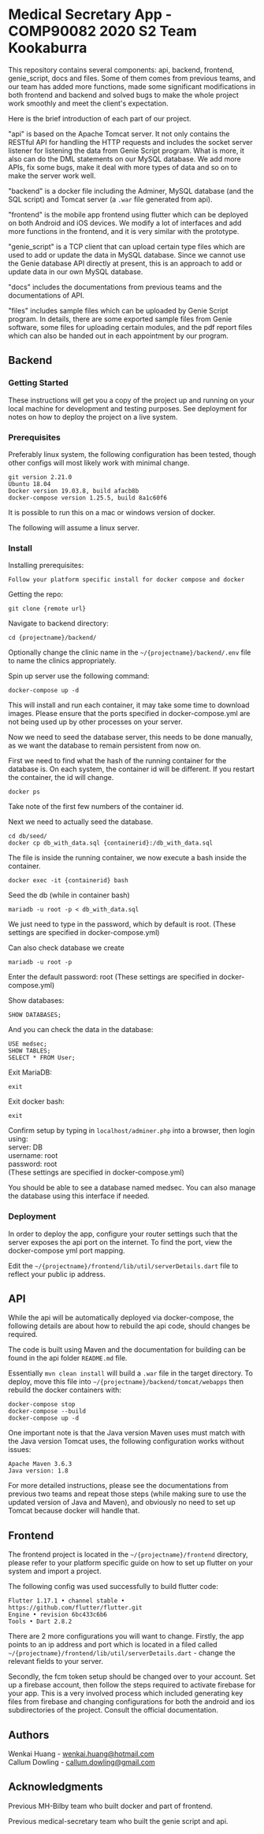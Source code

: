 
# Medical Secretary App - COMP90082 2020 S2 Team Kookaburra

This repository contains several components: api, backend, frontend, genie_script, docs and files. Some of them comes from previous teams, and our team has added more functions, made some significant modifications in both frontend and backend and solved bugs to make the whole project work smoothly and meet the client's expectation.  

Here is the brief introduction of each part of our project.  

"api" is based on the Apache Tomcat server. It not only contains the RESTful API for handling the HTTP requests and includes the socket server listener for listening the data from Genie Script program. What is more, it also can do the DML statements on our MySQL database. We add more APIs, fix some bugs, make it deal with more types of data and so on to make the server work well.  

"backend" is a docker file including the Adminer, MySQL database (and the SQL script) and Tomcat server (a ```.war``` file generated from api).  

"frontend" is the mobile app frontend using flutter which can be deployed on both Android and iOS devices.  We modify a lot of interfaces and add more functions in the frontend, and it is very similar with the prototype.  

"genie_script" is a TCP client that can upload certain type files which are used to add or update the data in MySQL database. Since we cannot use the Genie database API directly at present, this is an approach to add or update data in our own MySQL database.  

"docs" includes the documentations from previous teams and the documentations of API.  

"files" includes sample files which can be uploaded by Genie Script program. In details, there are some exported sample files from Genie software, some files for uploading certain modules, and the pdf report files which can also be handed out in each appointment by our program.  

## Backend

### Getting Started

These instructions will get you a copy of the project up and running on your local machine for development and testing purposes. See deployment for notes on how to deploy the project on a live system.  

### Prerequisites

Preferably linux system, the following configuration has been tested, though other configs will most likely work with minimal change.  

```
git version 2.21.0
Ubuntu 18.04
Docker version 19.03.8, build afacb8b
docker-compose version 1.25.5, build 8a1c60f6
```

It is possible to run this on a mac or windows version of docker.  

The following will assume a linux server.  

### Install

Installing prerequisites:  

```
Follow your platform specific install for docker compose and docker
```

Getting the repo:  

```
git clone {remote url}
```

Navigate to backend directory:  

```
cd {projectname}/backend/
```

Optionally change the clinic name in the ```~/{projectname}/backend/.env``` file to name the clinics appropriately.  

Spin up server use the following command:  

```
docker-compose up -d
```

This will install and run each container, it may take some time to download images. Please ensure that the ports specified in docker-compose.yml are not being used up by other processes on your server.  

Now we need to seed the database server, this needs to be done manually, as we want the database to remain persistent from now on.  

First we need to find what the hash of the running container for the database is. On each system, the container id will be different. If you restart the container, the id will change.  

```
docker ps
```

Take note of the first few numbers of the container id.  

Next we need to actually seed the database.  

```
cd db/seed/
docker cp db_with_data.sql {containerid}:/db_with_data.sql
```

The file is inside the running container, we now execute a bash inside the container.  

```
docker exec -it {containerid} bash
```

Seed the db (while in container bash)  

```
mariadb -u root -p < db_with_data.sql
```

We just need to type in the password, which by default is root. (These settings are specified in docker-compose.yml)  

Can also check database we create  

```
mariadb -u root -p
```

Enter the default password: root (These settings are specified in docker-compose.yml)  

Show databases:  

```
SHOW DATABASES;
```

And you can check the data in the database:  

```
USE medsec;
SHOW TABLES;
SELECT * FROM User;
```

Exit MariaDB:  

```
exit
```

Exit docker bash:  

```
exit
```

Confirm setup by typing in ```localhost/adminer.php``` into a browser, then login using:  
server: DB  
username: root  
password: root  
(These settings are specified in docker-compose.yml)  

You should be able to see a database named medsec. You can also manage the database using this interface if needed.  

### Deployment

In order to deploy the app, configure your router settings such that the server exposes the api port on the internet. To find the port, view the docker-compose yml port mapping.  

Edit the ```~/{projectname}/frontend/lib/util/serverDetails.dart``` file to reflect your public ip address.  

## API

While the api will be automatically deployed via docker-compose, the following details are about how to rebuild the api code, should changes be required.  

The code is built using Maven and the documentation for building can be found in the api folder ```README.md``` file.  

Essentially ```mvn clean install``` will build a ```.war``` file in the target directory. To deploy, move this file into ```~/{projectname}/backend/tomcat/webapps``` then rebuild the docker containers with:  

```
docker-compose stop
docker-compose --build
docker-compose up -d
```

One important note is that the Java version Maven uses must match with the Java version Tomcat uses, the following configuration works without issues:  

```
Apache Maven 3.6.3
Java version: 1.8
```

For more detailed instructions, please see the documentations from previous two teams and repeat those steps (while making sure to use the updated version of Java and Maven), and obviously no need to set up Tomcat because docker will handle that.  

## Frontend

The frontend project is located in the ```~/{projectname}/frontend``` directory, please refer to your platform specific guide on how to set up flutter on your system and import a project.  

The following config was used successfully to build flutter code:  

```
Flutter 1.17.1 • channel stable • https://github.com/flutter/flutter.git
Engine • revision 6bc433c6b6
Tools • Dart 2.8.2
```

There are 2 more configurations you will want to change. Firstly, the app points to an ip address and port which is located in a filed called ```~/{projectname}/frontend/lib/util/serverDetails.dart``` - change the relevant fields to your server.  

Secondly, the fcm token setup should be changed over to your account. Set up a firebase account, then follow the steps required to activate firebase for your app. This is a very involved process which included generating key files from firebase and changing configurations for both the android and ios subdirectories of the project. Consult the official documentation.  

## Authors

Wenkai Huang - wenkai.huang@hotmail.com  
Callum Dowling - callum.dowling@gmail.com

## Acknowledgments

Previous MH-Bilby team who built docker and part of frontend.  

Previous medical-secretary team who built the genie script and api.
